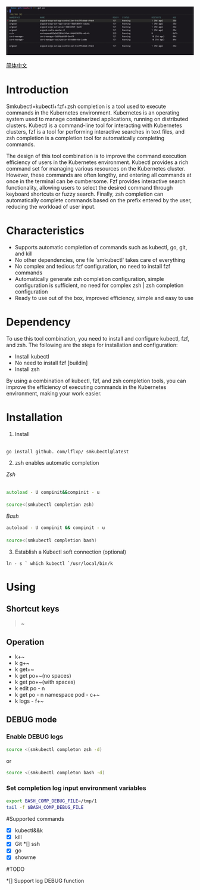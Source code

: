 
![](asset/pod.png)

[简体中文](README.zh-CN.md)

# Introduction

Smkubectl=kubectl+fzf+zsh completion is a tool used to execute commands in the Kubernetes environment. Kubernetes is an operating system used to manage containerized applications, running on distributed clusters. Kubectl is a command-line tool for interacting with Kubernetes clusters, fzf is a tool for performing interactive searches in text files, and zsh completion is a completion tool for automatically completing commands.

The design of this tool combination is to improve the command execution efficiency of users in the Kubernetes environment. Kubectl provides a rich command set for managing various resources on the Kubernetes cluster. However, these commands are often lengthy, and entering all commands at once in the terminal can be cumbersome. Fzf provides interactive search functionality, allowing users to select the desired command through keyboard shortcuts or fuzzy search. Finally, zsh completion can automatically complete commands based on the prefix entered by the user, reducing the workload of user input.


# Characteristics

* Supports automatic completion of commands such as kubectl, go, git, and kill
* No other dependencies, one file 'smkubectl' takes care of everything
* No complex and tedious fzf configuration, no need to install fzf commands
* Automatically generate zsh completion configuration, simple configuration is sufficient, no need for complex zsh | zsh completion configuration
* Ready to use out of the box, improved efficiency, simple and easy to use

# Dependency

To use this tool combination, you need to install and configure kubectl, fzf, and zsh. The following are the steps for installation and configuration:


* Install kubectl
* No need to install fzf [buildin]
* Install zsh


By using a combination of kubectl, fzf, and zsh completion tools, you can improve the efficiency of executing commands in the Kubernetes environment, making your work easier.

# Installation

1. Install

```

go install github. com/lflxp/ smkubectl@latest

```

2. zsh enables automatic completion

*Zsh*

```Zsh

autoload - U compinit&&compinit - u

source<(smkubectl completion zsh)

```

*Bash*

```Bash
autoload - U compinit && compinit - u

source<(smkubectl completion bash)
```

3. Establish a Kubectl soft connection (optional)

```
ln - s ` which kubectl `/usr/local/bin/k
```

# Using

## Shortcut keys

> ~

## Operation

* k+~
* k g+~
* k get+~
* k get po+~(no spaces)
* k get po+~(with spaces)
* k edit po - n
* k get po - n namespace pod - c+~
* k logs - f+~

## DEBUG mode

### Enable DEBUG logs

```zsh
source <(smkubectl completon zsh -d)
```
or
```bash
source <(smkubectl completon bash -d)
```

### Set completion log input environment variables 

```bash
export BASH_COMP_DEBUG_FILE=/tmp/1
tail -f $BASH_COMP_DEBUG_FILE
```

#Supported commands

*[x] kubectl&&k
*[x] kill
*[x] Git
*[] ssh
*[x] go
*[x] showme

#TODO

*[] Support log DEBUG function